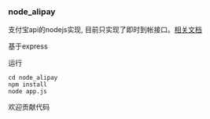 ### node_alipay

支付宝api的nodejs实现, 目前只实现了即时到帐接口。[相关文档](http://club.alipay.com/read.php?tid=9976972)

基于express

运行
```
cd node_alipay
npm install
node app.js
```

欢迎贡献代码
